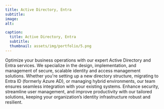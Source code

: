 ```yaml
---
title: Active Directory, Entra
subtitle: 
image: 
alt: 

caption:
  title: Active Directory, Entra
  subtitle: 
  thumbnail: assets/img/portfolio/5.png
---
```

Optimize your business operations with our expert Active Directory and Entra services. We specialize in the design, implementation, and management of secure, scalable identity and access management solutions. Whether you're setting up a new directory structure, migrating to Entra ID (formerly Azure AD), or managing hybrid environments, our team ensures seamless integration with your existing systems. Enhance security, streamline user management, and improve productivity with our tailored solutions, keeping your organization’s identity infrastructure robust and resilient.


